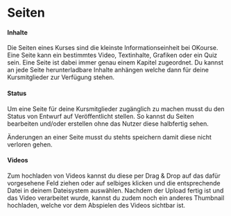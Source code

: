 # Seiten

#### Inhalte

Die Seiten eines Kurses sind die kleinste Informationseinheit bei OKourse. Eine Seite kann ein bestimmtes Video, Textinhalte, Grafiken oder ein Quiz sein. Eine Seite ist dabei immer genau einem Kapitel zugeordnet. Du kannst an jede Seite herunterladbare Inhalte anhängen welche dann für deine Kursmitglieder zur Verfügung stehen.

#### Status

Um eine Seite für deine Kursmitglieder zugänglich zu machen musst du den Status von Entwurf auf Veröffentlicht stellen. So kannst du Seiten bearbeiten und/oder erstellen ohne das Nutzer diese halbfertig sehen.

Änderungen an einer Seite musst du stehts speichern damit diese nicht verloren gehen.

#### Videos

Zum hochladen von Videos kannst du diese per Drag & Drop auf das dafür vorgesehene Feld ziehen oder auf selbiges klicken und die entsprechende Datei in deinem Dateisystem auswählen. Nachdem der Upload fertig ist und das Video verarbeitet wurde, kannst du zudem noch ein anderes Thumbnail hochladen, welche vor dem Abspielen des Videos sichtbar ist.
